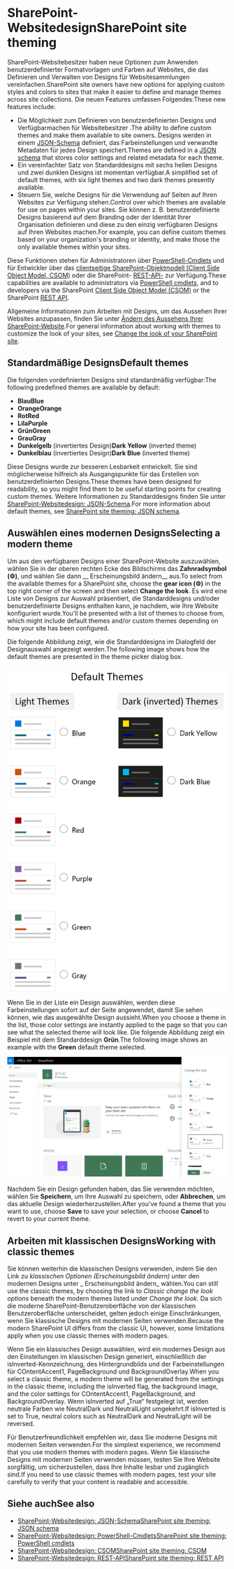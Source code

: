 # <a name="sharepoint-site-theming"></a><span data-ttu-id="b3946-101">SharePoint-Websitedesign</span><span class="sxs-lookup"><span data-stu-id="b3946-101">SharePoint site theming</span></span>

<span data-ttu-id="b3946-102">SharePoint-Websitebesitzer haben neue Optionen zum Anwenden benutzerdefinierter Formatvorlagen und Farben auf Websites, die das Definieren und Verwalten von Designs für Websitesammlungen vereinfachen.</span><span class="sxs-lookup"><span data-stu-id="b3946-102">SharePoint site owners have new options for applying custom styles and colors to sites that make it easier to define and manage themes across site collections.</span></span> <span data-ttu-id="b3946-103">Die neuen Features umfassen Folgendes:</span><span class="sxs-lookup"><span data-stu-id="b3946-103">These new features include:</span></span>

* <span data-ttu-id="b3946-104">Die Möglichkeit zum Definieren von benutzerdefinierten Designs und Verfügbarmachen für Websitebesitzer .</span><span class="sxs-lookup"><span data-stu-id="b3946-104">The ability to define custom themes and make them available to site owners.</span></span> <span data-ttu-id="b3946-105">Designs werden in einem [JSON-Schema](sharepoint-site-theming-json-schema.md) definiert, das Farbeinstellungen und verwandte Metadaten für jedes Design speichert.</span><span class="sxs-lookup"><span data-stu-id="b3946-105">Themes are defined in a [JSON schema](sharepoint-site-theming-json-schema.md) that stores color settings and related metadata for each theme.</span></span>
* <span data-ttu-id="b3946-106">Ein vereinfachter Satz von Standarddesigns mit sechs hellen Designs und zwei dunklen Designs ist momentan verfügbar.</span><span class="sxs-lookup"><span data-stu-id="b3946-106">A simplified set of default themes, with six light themes and two dark themes presently available.</span></span>
* <span data-ttu-id="b3946-107">Steuern Sie, welche Designs für die Verwendung auf Seiten auf Ihren Websites zur Verfügung stehen.</span><span class="sxs-lookup"><span data-stu-id="b3946-107">Control over which themes are available for use on pages within your sites.</span></span> <span data-ttu-id="b3946-108">Sie können z. B. benutzerdefinierte Designs basierend auf dem Branding oder der Identität Ihrer Organisation definieren und diese zu den einzig verfügbaren Designs auf Ihren Websites machen.</span><span class="sxs-lookup"><span data-stu-id="b3946-108">For example, you can define custom themes based on your organization's branding or identity, and make those the only available themes within your sites.</span></span>

<span data-ttu-id="b3946-109">Diese Funktionen stehen für Administratoren über [PowerShell-Cmdlets](sharepoint-site-theming-powershell.md) und für Entwickler über das [clientseitige SharePoint-Objektmodell (Client Side Object Model, CSOM)](sharepoint-site-theming-csom.md) oder die SharePoint- [REST-API-](sharepoint-site-theming-rest-api.md) zur Verfügung.</span><span class="sxs-lookup"><span data-stu-id="b3946-109">These capabilities are available to administrators via [PowerShell cmdlets](sharepoint-site-theming-powershell.md), and to developers via the SharePoint [Client Side Object Model (CSOM)](sharepoint-site-theming-csom.md) or the SharePoint [REST API](sharepoint-site-theming-rest-api.md).</span></span>

<span data-ttu-id="b3946-110">Allgemeine Informationen zum Arbeiten mit Designs, um das Aussehen Ihrer Websites anzupassen, finden Sie unter [Ändern des Aussehens Ihrer SharePoint-Website](https://support.office.com/en-us/article/Change-the-look-of-your-SharePoint-site-06bbadc3-6b04-4a60-9d14-894f6a170818).</span><span class="sxs-lookup"><span data-stu-id="b3946-110">For general information about working with themes to customize the look of your sites, see [Change the look of your SharePoint site](https://support.office.com/en-us/article/Change-the-look-of-your-SharePoint-site-06bbadc3-6b04-4a60-9d14-894f6a170818).</span></span>

## <a name="default-themes"></a><span data-ttu-id="b3946-111">Standardmäßige Designs</span><span class="sxs-lookup"><span data-stu-id="b3946-111">Default themes</span></span>

<span data-ttu-id="b3946-112">Die folgenden vordefinierten Designs sind standardmäßig verfügbar:</span><span class="sxs-lookup"><span data-stu-id="b3946-112">The following predefined themes are available by default:</span></span>

* <span data-ttu-id="b3946-113">__Blau__</span><span class="sxs-lookup"><span data-stu-id="b3946-113">__Blue__</span></span>
* <span data-ttu-id="b3946-114">__Orange__</span><span class="sxs-lookup"><span data-stu-id="b3946-114">__Orange__</span></span>
* <span data-ttu-id="b3946-115">__Rot__</span><span class="sxs-lookup"><span data-stu-id="b3946-115">__Red__</span></span>
* <span data-ttu-id="b3946-116">__Lila__</span><span class="sxs-lookup"><span data-stu-id="b3946-116">__Purple__</span></span>
* <span data-ttu-id="b3946-117">__Grün__</span><span class="sxs-lookup"><span data-stu-id="b3946-117">__Green__</span></span>
* <span data-ttu-id="b3946-118">__Grau__</span><span class="sxs-lookup"><span data-stu-id="b3946-118">__Gray__</span></span>
* <span data-ttu-id="b3946-119">__Dunkelgelb__ (invertiertes Design)</span><span class="sxs-lookup"><span data-stu-id="b3946-119">__Dark Yellow__ (inverted theme)</span></span>
* <span data-ttu-id="b3946-120">__Dunkelblau__ (invertiertes Design)</span><span class="sxs-lookup"><span data-stu-id="b3946-120">__Dark Blue__ (inverted theme)</span></span>

<span data-ttu-id="b3946-121">Diese Designs wurde zur besseren Lesbarkeit entwickelt. Sie sind möglicherweise hilfreich als Ausgangspunkte für das Erstellen von benutzerdefinierten Designs.</span><span class="sxs-lookup"><span data-stu-id="b3946-121">These themes have been designed for readability, so you might find them to be useful starting points for creating custom themes.</span></span> <span data-ttu-id="b3946-122">Weitere Informationen zu Standarddesigns finden Sie unter [SharePoint-Websitedesign: JSON-Schema](sharepoint-site-theming-json-schema.md).</span><span class="sxs-lookup"><span data-stu-id="b3946-122">For more information about default themes, see [SharePoint site theming: JSON schema](sharepoint-site-theming-json-schema.md).</span></span>

## <a name="selecting-a-modern-theme"></a><span data-ttu-id="b3946-123">Auswählen eines modernen Designs</span><span class="sxs-lookup"><span data-stu-id="b3946-123">Selecting a modern theme</span></span>

<!-- Verify that it's okay to use the concept of "modern" themes/pages here? -->

<span data-ttu-id="b3946-124">Um aus den verfügbaren Designs einer SharePoint-Website auszuwählen, wählen Sie in der oberen rechten Ecke des Bildschirms das __Zahnradsymbol (⚙️)__, und wählen Sie dann __ Erscheinungsbild ändern__ aus.</span><span class="sxs-lookup"><span data-stu-id="b3946-124">To select from the available themes for a SharePoint site, choose the __gear icon (⚙️)__ in the top right corner of the screen and then select __Change the look__.</span></span> <span data-ttu-id="b3946-125">Es wird eine Liste von Designs zur Auswahl präsentiert, die Standarddesigns und/oder benutzerdefinierte Designs enthalten kann, je nachdem, wie Ihre Website konfiguriert wurde.</span><span class="sxs-lookup"><span data-stu-id="b3946-125">You'll be presented with a list of themes to choose from, which might include default themes and/or custom themes depending on how your site has been configured.</span></span>

<span data-ttu-id="b3946-126">Die folgende Abbildung zeigt, wie die Standarddesigns im Dialogfeld der Designauswahl angezeigt werden.</span><span class="sxs-lookup"><span data-stu-id="b3946-126">The following image shows how the default themes are presented in the theme picker dialog box.</span></span>

![Abbildung mit einer Liste von standardmäßigen und dunklen (invertierten) Designs](../../images/theme-defaults.png)

<span data-ttu-id="b3946-128">Wenn Sie in der Liste ein Design auswählen, werden diese Farbeinstellungen sofort auf der Seite angewendet, damit Sie sehen können, wie das ausgewählte Design aussieht.</span><span class="sxs-lookup"><span data-stu-id="b3946-128">When you choose a theme in the list, those color settings are instantly applied to the page so that you can see what the selected theme will look like.</span></span> <span data-ttu-id="b3946-129">Die folgende Abbildung zeigt ein Beispiel mit dem Standarddesign __Grün__.</span><span class="sxs-lookup"><span data-stu-id="b3946-129">The following image shows an example with the __Green__ default theme selected.</span></span>

![Abbildung einer SharePoint-Website mit einem grünen Design](../../images/theme-greenselected.png)

<span data-ttu-id="b3946-131">Nachdem Sie ein Design gefunden haben, das Sie verwenden möchten, wählen Sie **Speichern**, um Ihre Auswahl zu speichern, oder **Abbrechen**, um das aktuelle Design wiederherzustellen.</span><span class="sxs-lookup"><span data-stu-id="b3946-131">After you've found a theme that you want to use, choose **Save** to save your selection, or choose **Cancel** to revert to your current theme.</span></span>

## <a name="working-with-classic-themes"></a><span data-ttu-id="b3946-132">Arbeiten mit klassischen Designs</span><span class="sxs-lookup"><span data-stu-id="b3946-132">Working with classic themes</span></span>

<span data-ttu-id="b3946-133">Sie können weiterhin die klassischen Designs verwenden, indem Sie den Link zu _klassischen Optionen (Erscheinungsbild ändern)_ unter den modernen Designs unter _ Erscheinungsbild ändern_ wählen.</span><span class="sxs-lookup"><span data-stu-id="b3946-133">You can still use the classic themes, by choosing the link to _Classic change the look options_ beneath the modern themes listed under _Change the look_.</span></span> <span data-ttu-id="b3946-134">Da sich die moderne SharePoint-Benutzeroberfläche von der klassischen Benutzeroberfläche unterscheidet, gelten jedoch einige Einschränkungen, wenn Sie klassische Designs mit modernen Seiten verwenden.</span><span class="sxs-lookup"><span data-stu-id="b3946-134">Because the modern SharePoint UI differs from the classic UI, however, some limitations apply when you use classic themes with modern pages.</span></span>

<span data-ttu-id="b3946-135">Wenn Sie ein klassisches Design auswählen, wird ein modernes Design aus den Einstellungen im klassischen Design generiert, einschließlich der isInverted-Kennzeichnung, des Hintergrundbilds und der Farbeinstellungen für COntentAccent1, PageBackground und BackgroundOverlay.</span><span class="sxs-lookup"><span data-stu-id="b3946-135">When you select a classic theme, a modern theme will be generated from the settings in the classic theme, including the isInverted flag, the background image, and the color settings for COntentAccent1, PageBackground, and BackgroundOverlay.</span></span> <span data-ttu-id="b3946-136">Wenn isInverted auf „True“ festgelegt ist, werden neutrale Farben wie NeutralDark und NeutralLight umgekehrt.</span><span class="sxs-lookup"><span data-stu-id="b3946-136">If isInverted is set to True, neutral colors such as NeutralDark and NeutralLight will be reversed.</span></span>

<span data-ttu-id="b3946-137">Für Benutzerfreundlichkeit empfehlen wir, dass Sie moderne Designs mit modernen Seiten verwenden.</span><span class="sxs-lookup"><span data-stu-id="b3946-137">For the simplest experience, we recommend that you use modern themes with modern pages.</span></span> <span data-ttu-id="b3946-138">Wenn Sie klassische Designs mit modernen Seiten verwenden müssen, testen Sie Ihre Website sorgfältig, um sicherzustellen, dass Ihre Inhalte lesbar und zugänglich sind.</span><span class="sxs-lookup"><span data-stu-id="b3946-138">If you need to use classic themes with modern pages, test your site carefully to verify that your content is readable and accessible.</span></span>

## <a name="see-also"></a><span data-ttu-id="b3946-139">Siehe auch</span><span class="sxs-lookup"><span data-stu-id="b3946-139">See also</span></span>

* [<span data-ttu-id="b3946-140">SharePoint-Websitedesign: JSON-Schema</span><span class="sxs-lookup"><span data-stu-id="b3946-140">SharePoint site theming: JSON schema</span></span>](sharepoint-site-theming-json-schema.md)
* [<span data-ttu-id="b3946-141">SharePoint-Websitedesign: PowerShell-Cmdlets</span><span class="sxs-lookup"><span data-stu-id="b3946-141">SharePoint site theming: PowerShell cmdlets</span></span>](sharepoint-site-theming-powershell.md)
* [<span data-ttu-id="b3946-142">SharePoint-Websitedesign: CSOM</span><span class="sxs-lookup"><span data-stu-id="b3946-142">SharePoint site theming: CSOM</span></span>](sharepoint-site-theming-csom.md)
* [<span data-ttu-id="b3946-143">SharePoint-Websitedesign: REST-API</span><span class="sxs-lookup"><span data-stu-id="b3946-143">SharePoint site theming: REST API</span></span>](sharepoint-site-theming-rest-api.md)
